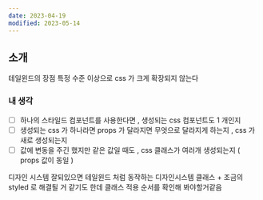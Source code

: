 ```yaml
---
date: 2023-04-19
modified: 2023-05-14
---
```


## 소개

테일윈드의 장점 특정 수준 이상으로 css 가 크게 확장되지 않는다

### 내 생각

- [ ] 하나의 스타일드 컴포넌트를 사용한다면 , 생성되는 css 컴포넌트도 1 개인지
- [ ] 생성되는 css 가 하나라면 props 가 달라지면 무엇으로 달라지게 하는지 , css 가 새로 생성되는지
- [ ] 값에 변동을 주긴 했지만 같은 값일 때도 , css 클래스가 여러개 생성되는지 ( props 값이 동일 )

디자인 시스템 잘되있으면 테일윈드 처럼 동작하는 디자인시스템 클래스 + 조금의 styled 로 해결될 거 같기도 한데 클래스 적용 순서를 확인해 봐야할거같음
